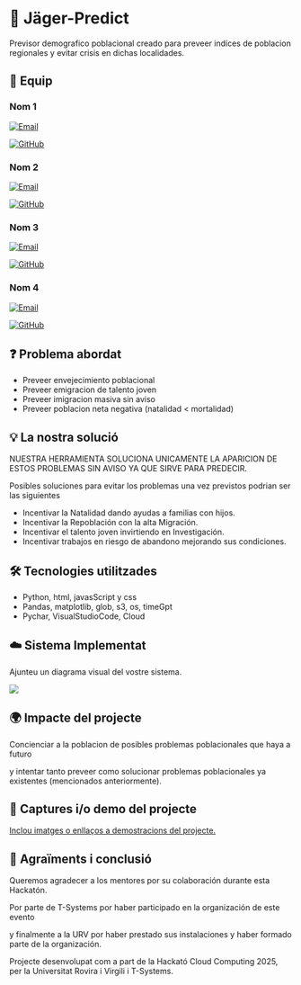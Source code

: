 # 📌 Jäger-Predict

Previsor demografico poblacional creado para preveer indíces de poblacion regionales y evitar crisis en dichas localidades.

## 👥 Equip

### **Nom 1**

[![Email](https://img.shields.io/badge/Email-<marc.rozas@estudiants.urv.cat>-blue)](mailto:<marc.rozas@estudiants.urv.cat>>)

[![GitHub](https://img.shields.io/badge/GitHub-<fortcraftch>-black?logo=github)](https://github.com/<fortcraftch>)

### **Nom 2** 

[![Email](https://img.shields.io/badge/Email-<gaizka.alonso@estudiants.urv.cat>-blue)](mailto:<gaizka.alonso@estudiants.urv.cat>)

[![GitHub](https://img.shields.io/badge/GitHub-<Huntterstrike>-black?logo=github)](https://github.com/<Huntterstrike>)


### **Nom 3**

[![Email](https://img.shields.io/badge/Email-<oriol.algar@estudiants.urv.cat>-blue)](mailto:<oriol.algar@estudiants.urv.cat>)

[![GitHub](https://img.shields.io/badge/GitHub-<DrakBall>-black?logo=github)](https://github.com/<drakball>)


### **Nom 4**  

[![Email](https://img.shields.io/badge/Email-<ivan.carayol@estudiants.urv.cat>-blue)](mailto:<ivan.carayol@estudiants.urv.cat>)

[![GitHub](https://img.shields.io/badge/GitHub-<IvanCarayol>-black?logo=github)](https://github.com/<IvanCarayol>)


## ❓ Problema abordat

- Preveer envejecimiento poblacional
- Preveer emigracion de talento joven
- Preveer imigracion masiva sin aviso
- Preveer poblacion neta negativa (natalidad < mortalidad)

## 💡 La nostra solució

NUESTRA HERRAMIENTA SOLUCIONA UNICAMENTE LA APARICION DE ESTOS PROBLEMAS SIN AVISO YA QUE SIRVE PARA PREDECIR.

Posibles soluciones para evitar los problemas una vez previstos podrian ser las siguientes

- Incentivar la Natalidad dando ayudas a familias con hijos.
- Incentivar la Repoblación con la alta Migración.
- Incentivar el talento joven invirtiendo en Investigación.
- Incentivar trabajos en riesgo de abandono mejorando sus condiciones.

## 🛠️ Tecnologies utilitzades

- Python, html, javasScript y css
- Pandas, matplotlib, glob, s3, os, timeGpt 
- Pychar, VisualStudioCode, Cloud

## ☁️ Sistema Implementat

Ajunteu un diagrama visual del vostre sistema.

![](Demografic_IA/image.webp)

## 🌍 Impacte del projecte

Concienciar a la poblacion de posibles problemas poblacionales que haya a futuro

 y intentar tanto preveer como solucionar problemas poblacionales ya existentes (mencionados anteriormente).

## 📸 Captures i/o demo del projecte

[Inclou imatges o enllaços a demostracions del projecte.](https://www.youtube.com/watch?v=3GWKpOKu2cg)

## 🙌 Agraïments i conclusió

Queremos agradecer a los mentores por su colaboración durante esta Hackatón. 

Por parte de T-Systems por haber participado en la organización de este evento 

y finalmente a la URV por haber prestado sus instalaciones y haber formado parte de la organización.

Projecte desenvolupat com a part de la Hackató Cloud Computing 2025, per la Universitat Rovira i Virgili i T-Systems.
